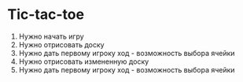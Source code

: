 # Tic-tac-toe

1. Нужно начать игру
2. Нужно отрисовать доску
3. Нужно дать первому игроку ход - возможность выбора ячейки
4. Нужно отрисовать измененную доску
5. Нужно дать первому игроку ход - возможность выбора ячейки
